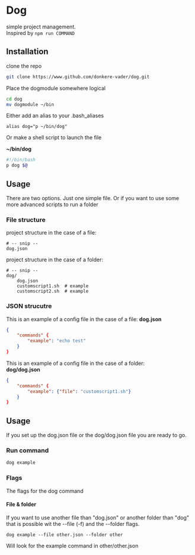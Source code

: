 # Dog
simple project management.  
Inspired by ``npm run COMMAND``

## Installation
clone the repo
```bash
git clone https://www.github.com/donkere-vader/dog.git
```

Place the dogmodule somewhere logical
```bash
cd dog
mv dogmodule ~/bin
```

Either add an alias to your .bash_aliases
```
alias dog="p ~/bin/dog"
```
Or make a shell script to launch the file

**~/bin/dog**
```sh
#!/bin/bash
p dog $@
```

## Usage
There are two options. Just one simple file. Or if you want to use some more advanced scripts to run a folder


### File structure
project structure in the case of a file:
```
# -- snip --
dog.json
```

project structure in the case of a folder:
```
# -- snip --
dog/
    dog.json
    customscript1.sh  # example
    customscript2.sh  # example
```

### JSON strucutre
This is an example of a config file in the case of a file:
**dog.json**
```json
{
    "commands" {
        "example": "echo test"
    }
}
```

This is an example of a config file in the case of a folder:  
**dog/dog.json**
```json
{
    "commands" {
        "example": {"file": "customscript1.sh"}
    }
}
```

## Usage
If you set up the dog.json file or the dog/dog.json file you are ready to go.

### Run command
```bash
dog example
```

### Flags
The flags for the dog command

#### File & folder
If you want to use another file than "dog.json" or another folder than "dog" that is possible wit the --file (-f) and the --folder flags.

```
dog example --file other.json --folder other
```
Will look for the example command in other/other.json